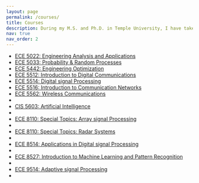 ```yaml
---
layout: page
permalink: /courses/
title: Courses
description: During my M.S. and Ph.D. in Temple University, I have taken the following courses.
nav: true
nav_order: 2
---
```


  <ul>
      <li><a href="https://bulletin.temple.edu/search/?P=ECE%205022" target="_blank">ECE 5022: Engineering Analysis and Applications</a></li>
      <li><a href="https://bulletin.temple.edu/search/?P=ECE%205033" target="_blank">ECE 5033: Probability & Random Processes</a></li>
      <li><a href="https://bulletin.temple.edu/search/?P=ECE%205442" target="_blank">ECE 5442: Engineering Optimization</a></li>     
    <li><a href="https://bulletin.temple.edu/search/?P=ECE%205512" target="_blank">ECE 5512: Introduction to Digital Communications</a></li>   
       <li><a href="https://bulletin.temple.edu/search/?P=ECE%205514" target="_blank">ECE 5514: Digital signal Processing</a></li>  
    <li><a href="https://bulletin.temple.edu/search/?P=ECE%205516" target="_blank">ECE 5516: Introduction to Communication Networks</a></li>  
      <li><a href="https://bulletin.temple.edu/search/?P=ECE%205562" target="_blank">ECE 5562: Wireless Communications</a><li>   
    <li><a href="https://bulletin.temple.edu/search/?P=CIS%205603" target="_blank">CIS 5603: Artificial Intelligence</a><li>  
    <li><a href="https://bulletin.temple.edu/search/?P=ECE%208110" target="_blank">ECE 8110: Special Topics: Array signal Processing</a><li>
     <li><a href="https://bulletin.temple.edu/search/?P=ECE%208110" target="_blank">ECE 8110: Special Topics: Radar Systems</a><li>
    <li><a href="https://bulletin.temple.edu/search/?P=ECE%208514" target="_blank">ECE 8514: Applications in Digital signal Processing</a><li> 
    <li><a href="https://bulletin.temple.edu/search/?P=ECE%208527" target="_blank">ECE 8527: Introduction to Machine Learning and Pattern Recognition</a><li>
   <li><a href="https://bulletin.temple.edu/search/?P=ECE%209514" target="_blank">ECE 9514: Adaptive signal Processing</a><li>

          
     
  </ul>
